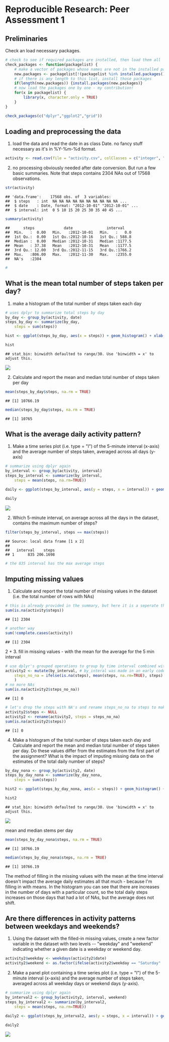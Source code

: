 # Reproducible Research: Peer Assessment 1
## Preliminaries
Check an load necessary packages.   

```r
# check to see if required packages are installed, then load them all
check_packages <- function(packagelist) {
    # make a vector of packages whose names are not in the installed packages
    new.packages <- packagelist[!(packagelist %in% installed.packages()[,"Package"])]
    # if there is any length to this list, install those packages
    if(length(new.packages)) {install.packages(new.packages)}
    # now load the packages one by one - my contribution!
    for(x in packagelist) {
        library(x, character.only = TRUE)
    }
}

check_packages(c("dplyr","ggplot2","grid"))
```


## Loading and preprocessing the data
1. load the data and read the date in as class Date. no fancy stuff necessary as it's in %Y-%m-%d format.  

```r
activity <- read.csv(file = "activity.csv", colClasses = c("integer", "Date", "integer"))
```

2. no processing obviously needed after date conversion. But run a few basic summaries. Note that steps contains 2304 NAs out of 17568 observations.  

```r
str(activity)
```

```
## 'data.frame':	17568 obs. of  3 variables:
##  $ steps   : int  NA NA NA NA NA NA NA NA NA NA ...
##  $ date    : Date, format: "2012-10-01" "2012-10-01" ...
##  $ interval: int  0 5 10 15 20 25 30 35 40 45 ...
```

```r
summary(activity)
```

```
##      steps             date               interval     
##  Min.   :  0.00   Min.   :2012-10-01   Min.   :   0.0  
##  1st Qu.:  0.00   1st Qu.:2012-10-16   1st Qu.: 588.8  
##  Median :  0.00   Median :2012-10-31   Median :1177.5  
##  Mean   : 37.38   Mean   :2012-10-31   Mean   :1177.5  
##  3rd Qu.: 12.00   3rd Qu.:2012-11-15   3rd Qu.:1766.2  
##  Max.   :806.00   Max.   :2012-11-30   Max.   :2355.0  
##  NA's   :2304
```

```r
# 
```

## What is the mean total number of steps taken per day?  
1. make a histogram of the total number of steps taken each day  

```r
# uses dplyr to summarize total steps by day
by_day <- group_by(activity, date)
steps_by_day <- summarize(by_day,
    steps = sum(steps))

hist <- ggplot(steps_by_day, aes(x = steps)) + geom_histogram() + xlab("Total steps per day") + ylab("Count of days")

hist
```

```
## stat_bin: binwidth defaulted to range/30. Use 'binwidth = x' to adjust this.
```

![](PA1_template_files/figure-html/histogram-1.png) 

2. Calculate and report the mean and median total number of steps taken per day  

```r
mean(steps_by_day$steps, na.rm = TRUE)
```

```
## [1] 10766.19
```

```r
median(steps_by_day$steps, na.rm = TRUE)
```

```
## [1] 10765
```


## What is the average daily activity pattern?  
1. Make a time series plot (i.e. type = "l") of the 5-minute interval (x-axis) and the average number of steps taken, averaged across all days (y-axis)  

```r
# summarize using dplyr again
by_interval <- group_by(activity, interval)
steps_by_interval <- summarize(by_interval,
    steps = mean(steps, na.rm=TRUE))

daily <- ggplot(steps_by_interval, aes(y = steps, x = interval)) + geom_line() + xlab("5 min interval") + ylab("Average steps")

daily
```

![](PA1_template_files/figure-html/daily_pattern-1.png) 

2. Which 5-minute interval, on average across all the days in the dataset, contains the maximum number of steps?  

```r
filter(steps_by_interval, steps == max(steps))
```

```
## Source: local data frame [1 x 2]
## 
##   interval    steps
## 1      835 206.1698
```

```r
# the 835 interval has the max average steps
```

## Imputing missing values  
1. Calculate and report the total number of missing values in the dataset (i.e. the total number of rows with NAs)  

```r
# this is already provided in the summary, but here it is a seperate thing
sum(is.na(activity$steps))
```

```
## [1] 2304
```

```r
# another way
sum(!complete.cases(activity))
```

```
## [1] 2304
```

2 + 3. fill in missing values - with the mean for the average for the 5 min interval  

```r
# use dplyr's grouped operations to group by time interval combined with mutate to create a new variable where all the missing values are replaced by the group (i.e. time interval) mean
activity2 <- mutate(by_interval, # by_interal was made in an early code chunk
    steps_no_na = ifelse(is.na(steps), mean(steps, na.rm=TRUE), steps)
    )
# no more NAs
sum(is.na(activity2$steps_no_na))
```

```
## [1] 0
```

```r
# let's drop the steps with NA's and rename steps_no_na to steps to make things easier moving forward
activity2$steps <- NULL
activity2 <- rename(activity2, steps = steps_no_na)
sum(is.na(activity2$steps))
```

```
## [1] 0
```

4. Make a histogram of the total number of steps taken each day and Calculate and report the mean and median total number of steps taken per day. Do these values differ from the estimates from the first part of the assignment? What is the impact of imputing missing data on the estimates of the total daily number of steps?  

```r
by_day_nona <- group_by(activity2, date)
steps_by_day_nona <- summarize(by_day_nona,
    steps = sum(steps))

hist2 <- ggplot(steps_by_day_nona, aes(x = steps)) + geom_histogram() + xlab("Total steps per day") + ylab("Count of days")

hist2
```

```
## stat_bin: binwidth defaulted to range/30. Use 'binwidth = x' to adjust this.
```

![](PA1_template_files/figure-html/histogram_nona-1.png) 

mean and median stems per day   

```r
mean(steps_by_day_nona$steps, na.rm = TRUE)
```

```
## [1] 10766.19
```

```r
median(steps_by_day_nona$steps, na.rm = TRUE)
```

```
## [1] 10766.19
```
The method of filling in the missing values with the mean at the time interval doesn't impact the average daily estimates all that much - because I'm filling in with means. In the histogram you can see that there are increases in the number of days with a particular count, so the total daily steps increases on those days that had a lot of NAs, but the average does not shift.  

## Are there differences in activity patterns between weekdays and weekends?  
1. Using the dataset with the filled-in missing values, create a new factor variable in the dataset with two levels -- "weekday" and "weekend" indicating whether a given date is a weekday or weekend day.  

```r
activity2$weekday <- weekdays(activity2$date)
activity2$weekend <- as.factor(ifelse(activity2$weekday == "Saturday" | activity2$weekday == "Sunday", "weekend", "weekday"))
```

2. Make a panel plot containing a time series plot (i.e. type = "l") of the 5-minute interval (x-axis) and the average number of steps taken, averaged across all weekday days or weekend days (y-axis).  

```r
# summarize using dplyr again
by_interval2 <- group_by(activity2, interval, weekend)
steps_by_interval2 <- summarize(by_interval2,
    steps = mean(steps, na.rm=TRUE))

daily2 <- ggplot(steps_by_interval2, aes(y = steps, x = interval)) + geom_line() + xlab("5 min interval") + ylab("Average steps") + facet_grid(weekend ~ .)

daily2
```

![](PA1_template_files/figure-html/weekday_end_pattern-1.png) 
